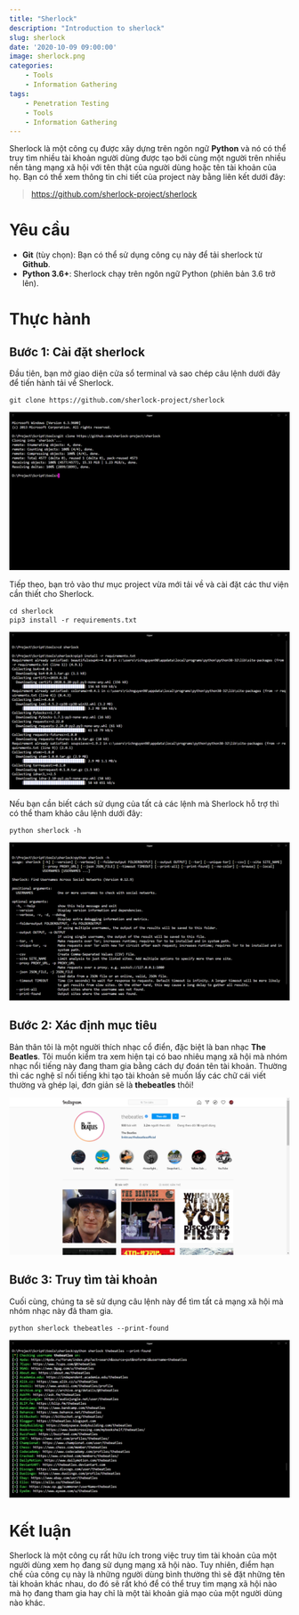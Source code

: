 ```yaml
---
title: "Sherlock"
description: "Introduction to sherlock"
slug: sherlock
date: '2020-10-09 09:00:00'
image: sherlock.png
categories: 
    - Tools
    - Information Gathering
tags:
    - Penetration Testing
    - Tools
    - Information Gathering
---
```


<p>Sherlock là một công cụ được xây dựng trên ngôn ngữ <strong>Python</strong> và nó có thể truy tìm nhiều tài khoản người dùng được tạo bởi cùng một người trên nhiều nền tảng mạng xã hội với tên thật của người dùng hoặc tên tài khoản của họ. Bạn có thể xem thông tin chi tiết của project này bằng liên kết dưới đây:</p>
<blockquote>
<p><a href="https://github.com/sherlock-project/sherlock">https://github.com/sherlock-project/sherlock</a></p>
</blockquote>
<h1 id="yeu-cau">Yêu cầu</h1>
<ul>
<li><strong>Git</strong> (tùy chọn): Bạn có thể sử dụng công cụ này để tải sherlock từ <strong>Github</strong>.</li>
<li><strong>Python 3.6+</strong>: Sherlock chạy trên ngôn ngữ Python (phiên bản 3.6 trở lên).</li>
</ul>
<h1 id="thuc-hanh">Thực hành</h1>
<h2 id="buoc-1-cai-dat-sherlock">Bước 1: Cài đặt sherlock</h2>
<p>Đầu tiên, bạn mở giao diện cửa sổ terminal và sao chép câu lệnh dưới đây để tiến hành tải về Sherlock.</p>
<pre><code class="lang-bash">git <span class="hljs-keyword">clone</span> <span class="hljs-title">https</span>://github.com/sherlock-project/sherlock
</code></pre>
<p><img class="article-img" src="https://raw.githubusercontent.com/minhgiau998/image/develop/2020/10/09/sherlock-01.png#full" alt="sherlock-01.png"></p>
<p>Tiếp theo, bạn trỏ vào thư mục project vừa mới tải về và cài đặt các thư viện cần thiết cho Sherlock.</p>
<pre><code class="lang-bash">cd <span class="hljs-keyword">sherlock
</span>pip3 <span class="hljs-keyword">install </span>-r requirements.txt
</code></pre>
<p><img class="article-img" src="https://raw.githubusercontent.com/minhgiau998/image/develop/2020/10/09/sherlock-02.png#full" alt="sherlock-02.png"></p>
<p>Nếu bạn cần biết cách sử dụng của tất cả các lệnh mà Sherlock hỗ trợ thì có thể tham khảo câu lệnh dưới đây:</p>
<pre><code class="lang-python"><span class="hljs-attribute">python sherlock -h</span>
</code></pre>
<p><img class="article-img" src="https://raw.githubusercontent.com/minhgiau998/image/develop/2020/10/09/sherlock-03.png#full" alt="sherlock-03.png"></p>
<h2 id="buoc-2-xac-dinh-muc-tieu">Bước 2: Xác định mục tiêu</h2>
<p>Bản thân tôi là một người thích nhạc cổ điển, đặc biệt là ban nhạc <strong>The Beatles</strong>. Tôi muốn kiểm tra xem hiện tại có bao nhiêu mạng xã hội mà nhóm nhạc nổi tiếng này đang tham gia bằng cách dự đoán tên tài khoản. Thường thì các nghệ sĩ nổi tiếng khi tạo tài khoản sẽ muốn lấy các chữ cái viết thường và ghép lại, đơn giản sẽ là <strong>thebeatles</strong> thôi!</p>
<p><img class="article-img" src="https://raw.githubusercontent.com/minhgiau998/image/develop/2020/10/09/sherlock-04.png#full" alt="sherlock-04.png"></p>
<h2 id="buoc-3-truy-tim-tai-khoan">Bước 3: Truy tìm tài khoản</h2>
<p>Cuối cùng, chúng ta sẽ sử dụng câu lệnh này để tìm tất cả mạng xã hội mà nhóm nhạc này đã tham gia.</p>
<pre><code class="lang-Python"><span class="hljs-keyword">python</span> sherlock thebeatles --<span class="hljs-keyword">print</span>-found
</code></pre>
<p><img class="article-img" src="https://raw.githubusercontent.com/minhgiau998/image/develop/2020/10/09/sherlock-05.png#full" alt="sherlock-05.png"></p>
<h1 id="ket-luan">Kết luận</h1>
<p>Sherlock là một công cụ rất hữu ích trong việc truy tìm tài khoản của một người dùng xem họ đang sử dụng mạng xã hội nào. Tuy nhiên, điểm hạn chế của công cụ này là những người dùng bình thường thì sẽ đặt những tên tài khoản khác nhau, do đó sẽ rất khó để có thể truy tìm mạng xã hội nào mà họ đang tham gia hay chỉ là một tài khoản giả mạo của một người dùng nào khác.</p>
